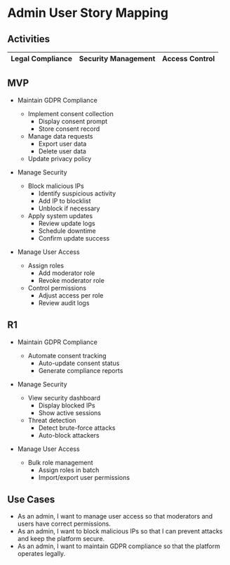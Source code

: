 # Admin User Story Mapping

## Activities
| Legal Compliance | Security Management | Access Control |
|---|---|---|

## MVP
- Maintain GDPR Compliance  
    - Implement consent collection  
        - Display consent prompt  
        - Store consent record  
    - Manage data requests  
        - Export user data  
        - Delete user data  
    - Update privacy policy  

- Manage Security  
    - Block malicious IPs  
        - Identify suspicious activity  
        - Add IP to blocklist  
        - Unblock if necessary  
    - Apply system updates  
        - Review update logs  
        - Schedule downtime  
        - Confirm update success  

- Manage User Access  
    - Assign roles  
        - Add moderator role  
        - Revoke moderator role  
    - Control permissions  
        - Adjust access per role  
        - Review audit logs  

## R1
- Maintain GDPR Compliance  
    - Automate consent tracking  
        - Auto-update consent status  
        - Generate compliance reports  

- Manage Security  
    - View security dashboard  
        - Display blocked IPs  
        - Show active sessions  
    - Threat detection  
        - Detect brute-force attacks  
        - Auto-block attackers  

- Manage User Access  
    - Bulk role management  
        - Assign roles in batch  
        - Import/export user permissions  

## Use Cases
- As an admin, I want to manage user access so that moderators and users have correct permissions.  
- As an admin, I want to block malicious IPs so that I can prevent attacks and keep the platform secure.  
- As an admin, I want to maintain GDPR compliance so that the platform operates legally.  